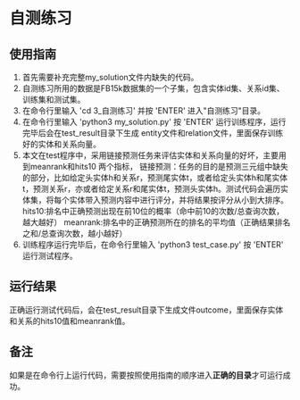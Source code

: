 # 自测练习

## 使用指南

1. 首先需要补充完整my_solution文件内缺失的代码。
2. 自测练习所用的数据是FB15k数据集的一个子集，包含实体id集、关系id集、训练集和测试集。
3. 在命令行里输入 'cd 3_自测练习' 并按 'ENTER' 进入"自测练习"目录。
4. 在命令行里输入 'python3 my_solution.py' 按 'ENTER' 运行训练程序，运行完毕后会在test_result目录下生成
   entity文件和relation文件，里面保存训练好的实体和关系向量。
5. 本文在test程序中，采用链接预测任务来评估实体和关系向量的好坏，主要用到meanrank和hits10 两个指标，
   链接预测：任务的目的是预测三元组中缺失的部分，比如给定头实体h和关系r，预测尾实体t，或者给定头实体h和尾实体t，预测关系r，亦或者给定关系r和尾实体t，预测头实体h。测试代码会遍历实体集，将每个实体带入预测内容中进行评分，并将结果按评分从小到大排序。
   hits10:排名中正确预测出现在前10位的概率（命中前10的次数/总查询次数，越大越好）
   meanrank:排名中的正确预测所在的排名的平均值（正确结果排名之和/总查询次数，越小越好）
6. 训练程序运行完毕后，在命令行里输入 'python3 test_case.py' 按 'ENTER' 运行测试程序。

## 运行结果
正确运行测试代码后，会在test_result目录下生成文件outcome，里面保存实体和关系的hits10值和meanrank值。

## 备注
如果是在命令行上运行代码，需要按照使用指南的顺序进入**正确的目录**才可运行成功。















